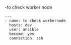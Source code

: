 -to check worker node 
```
---
- name: to check workernode
  hosts: dev
  user: ansible
  become: yes
  connection: ssh

```
